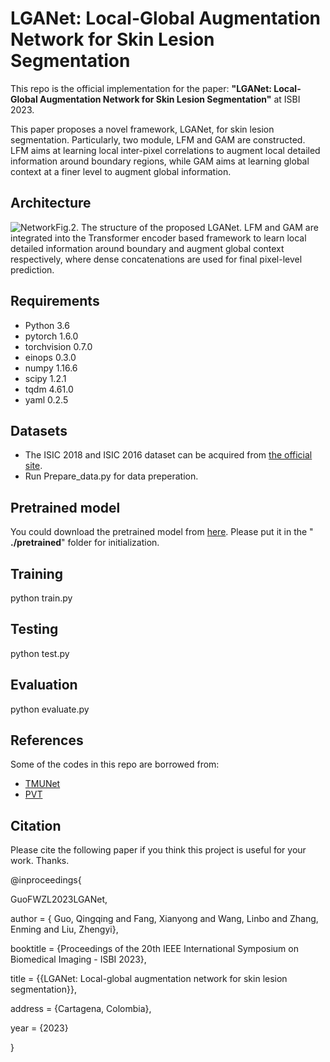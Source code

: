 ﻿

# LGANet: Local-Global Augmentation Network for Skin Lesion Segmentation
This repo is the official implementation  for the paper: **"LGANet: Local-Global Augmentation Network for Skin Lesion Segmentation"** at ISBI 2023.

This paper proposes a novel framework, LGANet, for skin lesion segmentation. Particularly, two module, LFM and GAM are constructed. LFM aims at learning local inter-pixel correlations to augment local detailed information around boundary regions, while GAM aims at learning global context at a finer level to augment global information.
## Architecture
![Network](https://img-blog.csdnimg.cn/bf41c11f82ec4cd382d3dd916829de98.png#pic_center)Fig.2. The structure of the proposed LGANet. LFM and GAM are integrated into the Transformer encoder based framework to learn local detailed information around boundary and augment global context respectively, where dense concatenations are used for final pixel-level prediction.



## Requirements

 - Python 3.6
 - pytorch 1.6.0
 - torchvision 0.7.0
 - einops 0.3.0
 - numpy 1.16.6
 - scipy 1.2.1
 - tqdm 4.61.0
 - yaml 0.2.5

## Datasets

 - The ISIC 2018  and ISIC 2016 dataset can be acquired from [the official site](https://challenge.isic-archive.com/data/).
 - Run Prepare_data.py for data preperation.


## Pretrained model
You could download the pretrained model from [here](https://drive.google.com/drive/folders/1Eu8v9vMRvt-dyCH0XSV2i77lAd62nPXV).  Please put it in the " **./pretrained**" folder for initialization.
## Training
python  train.py
## Testing
python test.py
## Evaluation
python evaluate.py

## References
Some of the codes in this repo are borrowed from:
 - [TMUNet](https://github.com/rezazad68/TMUnet)     
 - [PVT](https://github.com/whai362/PVT)


## Citation
Please cite the following paper if you think this project is useful for your work. Thanks.

@inproceedings{

GuoFWZL2023LGANet,

author = { Guo, Qingqing and Fang, Xianyong and Wang, Linbo and Zhang, Enming and Liu, Zhengyi},

booktitle = {Proceedings of the 20th IEEE International Symposium on Biomedical Imaging - ISBI 2023},

title = {{LGANet: Local-global augmentation network for skin lesion segmentation}},

address = {Cartagena, Colombia},

year = {2023}

}

